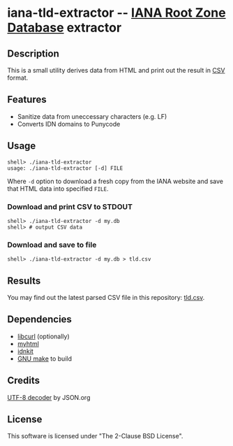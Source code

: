 # iana-tld-extractor -- [IANA Root Zone Database][1] extractor


## Description

This is a small utility derives data from HTML and print out
the result in [CSV][5] format.


## Features

* Sanitize data from uneccessary characters (e.g. LF)
* Converts IDN domains to Punycode


## Usage

```
shell> ./iana-tld-extractor
usage: ./iana-tld-extractor [-d] FILE
```

Where `-d` option to download a fresh copy from the IANA website and 
save that HTML data into specified `FILE`.


### Download and print CSV to STDOUT

```
shell> ./iana-tld-extractor -d my.db
shell> # output CSV data
```


### Download and save to file

```
shell> ./iana-tld-extractor -d my.db > tld.csv
```


## Results

You may find out the latest parsed CSV file in this repository: [tld.csv][7].


## Dependencies

* [libcurl][2] (optionally)
* [myhtml][3]
* [idnkit][4]
* [GNU make][6] to build


## Credits

[UTF-8 decoder][8] by JSON.org


## License

This software is licensed under "The 2-Clause BSD License".


[1]: https://www.iana.org/domains/root/db
[2]: https://curl.haxx.se/
[3]: https://github.com/lexborisov/myhtml
[4]: https://jprs.co.jp/idn/index-e.html
[5]: https://en.wikipedia.org/wiki/Comma-separated_values
[6]: https://www.gnu.org/software/make/
[7]: /tld.csv
[8]: http://www.json.org/JSON_checker/
